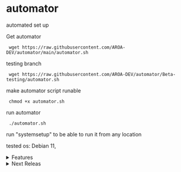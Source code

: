 # automator
automated set up

Get automator
````
 wget https://raw.githubusercontent.com/AROA-DEV/automator/main/automator.sh
````
testing branch
````
 wget https://raw.githubusercontent.com/AROA-DEV/automator/Beta-testing/automator.sh
````
make automator script runable
````
 chmod +x automator.sh
````
run automator
````
 ./automator.sh
````

run "systemsetup" to be able to run it from any location

tested os: Debian 11,
<details><summary>Features</summary>
<p>

and automated install for tools:

- Osint tools:
  - Osintgram
  - Recon-ng
  - phoneinfoga
  - nmap

- Exploit tools:
  - metasploit
  - setoolkit
  - metasploit install type 2

- Wireles tools:
  - wifite2

- vulnerability detection tools:
   - lynis

</p>
</details>

<details><summary>Next Releas</summary>
<p>

Upcoming features:
( the check features checked are avaleable in the beta branch but havent made it to the release version )

- [x] Docker install
- [ ] Wifite


</p>
</details>

